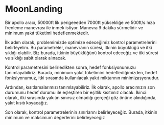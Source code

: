 # MoonLanding
Bir apollo aracı, 50000ft lik perigeeeden 7000ft yüksekliğe ve 500ft/s hıza frenleme manevrası ile inmek istiyor. Manevra 9 dakika sürmelidir ve minimum yakıt tüketimi hedeflenmektedir.

İlk adım olarak, problemimizde optimize edeceğimiz kontrol parametrelerini belirleyelim. Bu parametreler, manevranın süresi, itkinin büyüklüğü ve itki sıklığı olabilir. Biz burada, itkinin büyüklüğünü kontrol edeceğiz ve itki süresi ve sıklığı sabit olarak alınacak.

Kontrol parametresini belirledikten sonra, hedef fonksiyonumuzu tanımlayabiliriz. Burada, minimum yakıt tüketimini hedeflediğimizden, hedef fonksiyonumuz, itki sırasında kullanılacak yakıt miktarının minimizasyonudur.

Ardından, kısıtlamalarımızı tanımlayabiliriz. İlk olarak, apollo aracımızın son durumunu hedef durumu ile eşleştiren bir eşitlik kısıtımız olacak. İkinci olarak, itki sırasında yakıtın sınırsız olmadığı gerçeği göz önüne alındığında, yakıt kısıtı koyacağız.

Son olarak, kontrol parametrelerinin sınırlarını belirleyeceğiz. Burada, itkinin minimum ve maksimum değerlerini belirleyeceğiz
